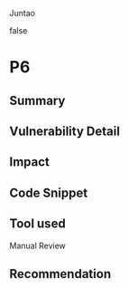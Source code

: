 Juntao

false

# P6

## Summary

## Vulnerability Detail

## Impact

## Code Snippet

## Tool used

Manual Review

## Recommendation
